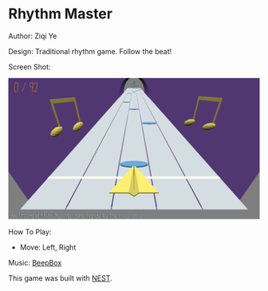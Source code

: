 # Rhythm Master

Author: Ziqi Ye

Design: Traditional rhythm game. Follow the beat!

Screen Shot:

![Screen Shot](screenshot.png)

How To Play:

- Move: Left, Right

Music: [BeepBox](https://www.beepbox.co/#9n31s6k0l00e0dt2ma7g0fj0br1i0o432T1v1u39f0qwx10l611d08A0F0B0Q38e0Pa610E3b8618626T1v5u40f0qwx10r511d08A4F2B6Q0068Pf624E2b676T1v1u01f10p7q011d47AcF8B5Q0259P8998E0T4v5uf0f0q011z6666ji8k8k3jSBKSJJAArriiiiii07JCABrzrrrrrrr00YrkqHrsrrrrjr005zrAqzrjzrrqr1jRjrqGGrrzsrsA099ijrABJJJIAzrrtirqrqjqixzsrAjrqjiqaqqysttAJqjikikrizrHtBJJAzArzrIsRCITKSS099ijrAJS____Qg99habbCAYrDzh00E0b0icip5u9GM00019AlUCH000300hnyqI0MidUp5GlGM0p2d4FHYshFGuUehHcmyKLspGv0kRf9yFH_ifdJHHCbhnJ8UDokFInwLFGu5lBBFjkkQBaqfCnIRflRpJSkR6bihP5FHOIPrapaEFyQ5dxjinVemTBTqR9yQ5d9jikQO_aOHcKOCENqiebikQBd9vBZCRRqlehOrhWeDndvFi68TdjPdQPBdnje6bllkRtcVFAd9wxm_VyV4F4untQQ5jlQPANq9GCruRfdnuiDtkUkLrnWGI5KqDKXg88dCtpwlC15dRSkQPpiVE-XKnVT_9tRK1l-5rKT_VySXF7cmTtFDTJjPlTAFTlepdnuliBuokNq9EFwMgyCTtbXkuITrsWI4bvtGpINqGEFHKOCCraqXKnT8_qzRK1l-5rKTvVySXF75JTiCTtartQLFjGg-XtjHRfrCHtSGqsSXXKDdHCLNX37BZPk-Y6AMgHvYNsykyfbKWq2FGWpOu8VcQoJdjIG1w861aqyCAFjhYOZCFWKHdKOCENqieoLfvZcxfqDCHL9jKGsOqKYGAGYMFyXVjukQB_4ETnBMeJioJ1jikQBdcLOIGPbIFGcmAzyQBd9jinVqmrnlFkV2iryuzzRCLaAhIQpcyQObj8Kj9vAObj8JcyWp2QObj9BVcAuj8JcyQOaPkAPcn8Amyhqp5FAnpAUCVGi9Jjllllllll5dlkkRlhiVEO9GnV4RjlkRlllllkRhyRlh7clCzaEmyhqp5FAlCF9CCq9FAFFJs05Z1jgbaq2CwLjpp7CXJll6bll5dlkkRlhjllhqGEFGGyCGqbWGGGGGGGGHldaGGGGsSyll7jP5pEOp5EAmChqp5FAmChmCNtuj8)

This game was built with [NEST](NEST.md).
